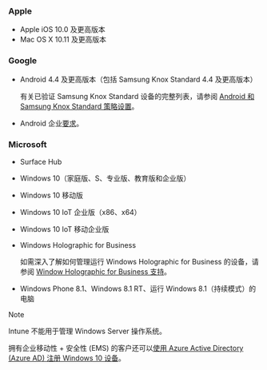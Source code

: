 

### <a name="apple"></a>Apple
- Apple iOS 10.0 及更高版本
- Mac OS X 10.11 及更高版本

### <a name="google"></a>Google
- Android 4.4 及更高版本（包括 Samsung Knox Standard 4.4 及更高版本）

  有关已验证 Samsung Knox Standard 设备的完整列表，请参阅 [Android 和 Samsung Knox Standard 策略设置](/intune/supported-devices-browsers#supported-samsung-knox-standard-devices)。


- Android 企业[要求](https://support.google.com/work/android/answer/6174145?hl=en)。

### <a name="microsoft"></a>Microsoft

- Surface Hub
- Windows 10（家庭版、S、专业版、教育版和企业版）
- Windows 10 移动版
- Windows 10 IoT 企业版（x86、x64）
- Windows 10 IoT 移动企业版
- Windows Holographic for Business

  如需深入了解如何管理运行 Windows Holographic for Business 的设备，请参阅 [Window Holographic for Business 支持](../windows-holographic-for-business.md)。

- Windows Phone 8.1、Windows 8.1 RT、运行 Windows 8.1（持续模式）的电脑

> [!NOTE]
> Intune 不能用于管理 Windows Server 操作系统。

拥有企业移动性 + 安全性 (EMS) 的客户还可以[使用 Azure Active Directory (Azure AD) 注册 Windows 10 设备](/intune-classic/deploy-use/set-up-windows-device-management-with-microsoft-intune#azure-active-directory-enrollment)。


